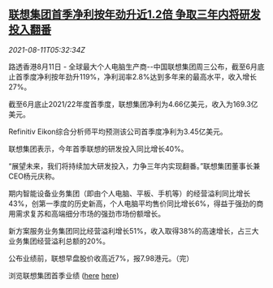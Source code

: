 <!--1628661662000-->
[联想集团首季净利按年劲升近1.2倍 争取三年内将研发投入翻番](https://cn.reuters.com/article/lenovo-q1-profit-rd-0811-idCNKBS2FC0GA)
------

<div><i>2021-08-11T05:32:34Z</i></div><p>路透香港8月11日 - 全球最大个人电脑生产商--中国联想集团周三公布，截至6月底止首季度净利按年劲升119%，净利润率2.8%达到多年来的最高水平，收入增长27%。</p><p>截至6月底止2021/22年度首季度，联想集团净利为4.66亿美元，收入为169.3亿美元。</p><p>Refinitiv Eikon综合分析师平均预测该公司首季度净利为3.45亿美元。</p><p>联想集团表示，今年首季联想的研发投入同比增长40%。</p><p>“展望未来，我们将持续加大研发投入，力争三年内实现翻番。”联想集团董事长兼CEO杨元庆称。</p><p>期内智能设备业务集团（即由个人电脑、平板、手机等）的经营溢利同比增长43%，创第一季度的历史新高，个人电脑平均售价同比增长6%，得益于强劲的商用需求复苏和高端细分市场的强劲市场份额增长。</p><p>新方案服务业务集团同比经营溢利增长51%，收入取得38%的高速增长，占三大业务集团经营溢利总额的20%。</p><p>公布业绩前，联想早盘股价收高近7%，报7.98港元。（完）</p><p>浏览联想集团首季业绩 (<a href="https://www1.hkexnews.hk/listedco/listconews/sehk/2021/0811/2021081100183_c.pdf">here</a> <a href="https://www1.hkexnews.hk/listedco/listconews/sehk/2021/0811/2021081100183_c.pdf%E3%80%82">here</a>)</p>
